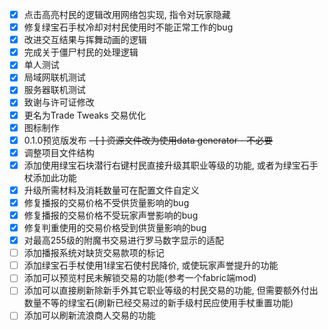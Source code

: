 - [x] 点击高亮村民的逻辑改用网络包实现, 指令对玩家隐藏
- [x] 修复绿宝石手杖冷却对村民使用时不能正常工作的bug
- [x] 改进交互结果与挥舞动画的逻辑
- [x] 完成关于僵尸村民的处理逻辑
- [x] 单人测试
- [x] 局域网联机测试
- [x] 服务器联机测试
- [x] 致谢与许可证修改
- [x] 更名为Trade Tweaks 交易优化
- [x] 图标制作
- [x] 0.1.0预览版发布
~~- [ ] 资源文件改为使用data generator - 不必要~~
- [x] 调整项目文件结构
- [x] 添加使用绿宝石块潜行右键村民直接升级其职业等级的功能, 或者为绿宝石手杖添加此功能
- [x] 升级所需材料及消耗数量可在配置文件自定义
- [x] 修复播报的交易价格不受供货量影响的bug
- [x] 修复播报的交易价格不受玩家声誉影响的bug
- [x] 修复判重使用的交易价格受到供货量影响的bug
- [x] 对最高255级的附魔书交易进行罗马数字显示的适配
- [ ] 添加播报系统对缺货交易款项的标记
- [ ] 添加绿宝石手杖使用1绿宝石使村民降价, 或使玩家声誉提升的功能
- [ ] 添加可以预览村民未解锁交易的功能(参考一个fabric端mod)
- [ ] 添加可以直接刷新除新手外其它职业等级的村民交易的功能, 但需要额外付出数量不等的绿宝石(刷新已经交易过的新手级村民应使用手杖重置功能)
- [ ] 添加可以刷新流浪商人交易的功能
